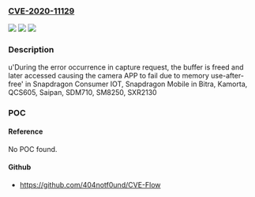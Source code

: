 ### [CVE-2020-11129](https://cve.mitre.org/cgi-bin/cvename.cgi?name=CVE-2020-11129)
![](https://img.shields.io/static/v1?label=Product&message=Snapdragon%20Consumer%20IOT%2C%20Snapdragon%20Mobile&color=blue)
![](https://img.shields.io/static/v1?label=Version&message=n%2Fa&color=blue)
![](https://img.shields.io/static/v1?label=Vulnerability&message=Use%20After%20Free%20Issues%20in%20Camera&color=brighgreen)

### Description

u'During the error occurrence in capture request, the buffer is freed and later accessed causing the camera APP to fail due to memory use-after-free' in Snapdragon Consumer IOT, Snapdragon Mobile in Bitra, Kamorta, QCS605, Saipan, SDM710, SM8250, SXR2130

### POC

#### Reference
No POC found.

#### Github
- https://github.com/404notf0und/CVE-Flow

